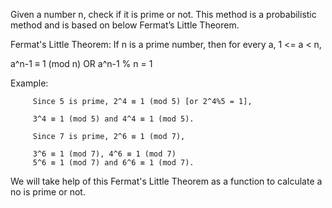 Given a number n, check if it is prime or not.  This method is a probabilistic method and is based on below Fermat’s Little Theorem.

Fermat's Little Theorem:
If n is a prime number, then for every a, 1 <= a < n,

a^n-1 ≡ 1 (mod n)
 OR 
a^n-1 % n = 1 
 

Example:

         Since 5 is prime, 2^4 ≡ 1 (mod 5) [or 2^4%5 = 1],
         
         3^4 ≡ 1 (mod 5) and 4^4 ≡ 1 (mod 5). 

         Since 7 is prime, 2^6 ≡ 1 (mod 7),
         
         3^6 ≡ 1 (mod 7), 4^6 ≡ 1 (mod 7) 
         5^6 ≡ 1 (mod 7) and 6^6 ≡ 1 (mod 7).
         
We will take help of this Fermat's Little Theorem as a function to calculate a no is prime or not.         
